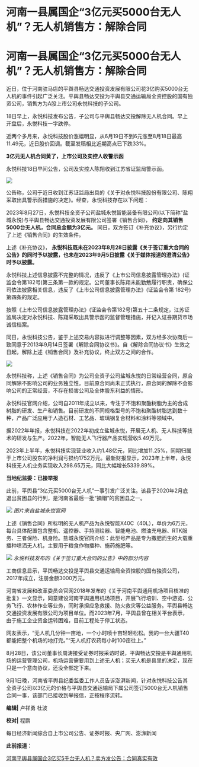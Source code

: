 # 河南一县属国企“3亿元买5000台无人机”？无人机销售方：解除合同

# 河南一县属国企“3亿元买5000台无人机”？无人机销售方：解除合同

近日，位于河南驻马店的平舆县畅达交通投资发展有限公司花3亿购买5000台无人机的事件引起广泛关注。平舆县畅达交投为平舆县交通运输局全资控股的国有独资公司，销售方为A股上市公司永悦科技的子公司。

18日早上，永悦科技发布公告，子公司与平舆县畅达交投解除无人机合同。早上开盘后，永悦科技一字跌停。

近两个多月来，永悦科技股价涨幅明显，从6月19日不到6元涨至8月18日最高11.49元，近日股价回调。截至发稿相比近期高点已下跌33%。

**3亿元无人机合同黄了，上市公司及实控人收警示函**

永悦科技18日早间公告，公司及实控人陈翔收到江苏省证监局警示函。

![](https://inews.gtimg.com/om_bt/OxDr706orVPmCZbIWhEsb0JMJLWiV5mEHCIaLnHLtZPRcAA/1000)

公告称，公司于近日收到江苏证监局出具的《关于对永悦科技股份有限公司、陈翔采取出具警示函措施的决定》。经查，永悦科技存在以下问题：

2023年8月27日，永悦科技全资子公司盐城永悦智能装备有限公司(以下简称“盐城永悦)与平舆县畅达交通投资发展有限公司签署《销售合同》，
**约定向其销售5000台无人机，合同总金额为3亿元。** 同日，双方签订《补充协议》，另行约定了上述《销售合同》的生效条件。

上述《补充协议》，
**永悦科技既未在2023年8月28日披露《关于签订重大合同的公告》的同时予以披露，也未在2023年9月5日披露《关于媒体报道的澄清公告》时予以披露。**

永悦科技上述信息披露不完整的情况，违反了《上市公司信息披露管理办法》(证监会令第182号)第三条第一款的规定。公司董事长陈翔未能勤勉履行职责，确保公司依法披露相关信息，违反了《上市公司信息披露管理办法》(证监会令第
182号)第四条的规定。

按照《上市公司信息披露管理办法》(证监会令第182号)第五十二条规定，江苏证监局决定对永悦科技、陈翔采取出具警示函的监督管理措施，并记入证券期货市场诚信档案。

同日，永悦科技公告，鉴于上述交易内容拟进行调整等因素，双方经多次协商后一致同意于2013年9月14日签署《解除合同协议书》。自《解除合同协议书》生效之日起，解除上述《销售合同》及补充协议，终止双方之间的合作。

![](https://inews.gtimg.com/om_bt/Ovl-x3WI0SAZIiuRSldIkXjMurvKa35tw2fl8j2OLwDFYAA/1000)

永悦科技称，上述《销售合同》为公司全资子公司盐城永悦的日常经营合同，原合同解除不影响公司的业务独立性。目前原合同尚未正式执行，原合同的解除不会影响公司的正常经营，不存在损害公司及全体股东利益的情形。

永悦科技官网介绍，公司自2011年成立以来，专注于不饱和聚酯树脂为主的合成树脂的研发、生产和销售。目前研发的不同规格型号的不饱和聚酯树脂达到数十种，产品广泛应用于人造石材、工艺品、玻璃钢复合材料和涂料等领域中。

据2022年年报，永悦科技在2022年初成立盐城永悦，开展无人机、无人科技等技术的研发与生产。2022年，智能无人飞行器产品实现营收5.49万元。

2023年上半年，永悦科技实现营业收入约1.48亿元，同比增加11.25%，同期归属于上市公司股东的净利润亏损约1752万元。最新财报显示，2023年上半年，永悦科技无人机业务实现收入298.65万元，同比大幅增长5339.89%。

**当地纪监委：已接举报**

此前，平舆县“3亿元买5000台无人机”一事引发广泛关注。该县于2020年2月底退出贫困县的行列，是河南省最后一批“摘帽”的贫困县之一。

![](https://inews.gtimg.com/om_bt/OnDwoaHqEv2V8tHhEZWXknVl0Y1KJzMQz8RpxrPl2BGgwAA/1000)
_图片来自盐城永悦官网_

上述《销售合同》所标明的无人机产品为永悦智能X40C（40L），单价为6万元，每台具体配置包含整机、遥控器、手持测绘器、智能电池、燃油充电器、RTK服务、三者保险、机身险。盐城永悦官网介绍：此型号产品是专为撒肥而生的大载重播种喷洒无人机，主要用于粮食作物播种、施药施肥等。

![](https://inews.gtimg.com/om_bt/Ocp9hTUrhYNTkpdp3Pzmk1ZPGiZlm7BSbgCBDqoTEmqHcAA/1000)
_永悦科技发布的《关于签订重大合同的公告》中的部分内容_

工商信息显示，平舆畅达交投是平舆县交通运输局全资控股的国有独资公司，2017年成立，注册金额3000万元。

河南省发展和改革委员会官网2018年发布的《关于河南平舆通用机场项目核准的批复》一文显示，同意建设河南平舆通用机场项目，开展飞行培训、空中游览、公务飞行、农林作业等业务，同时承担应急救援、防火救灾等公益服务。平舆县畅达交通投资发展有限公司为项目单位。而2023年7月，平舆县曾在相关平台表示，由于施工企业资金运转困难，目前工程处于停工状态。

网友表示，“无人机几分钟一亩地，一个小时喷十亩轻轻松松。我的一台大疆T40都能把整个机场的地打完。”“无人机打农药每小时100亩往上。”

8月28日，该公司董事长周涛接受证券时报采访时说，平舆畅达交投是平舆通用机场的运营管理公司，机场运营需要用到上述无人机；买无人机是县里的决定，现在只是一个意向协议，还没全部定下来。

9月1日晚，河南省平舆县纪委监委工作人员告诉澎湃新闻，针对永悦科技公告其全资子公司以3亿元的价格与平舆县交通运输局下属公司签订5000台无人机销售合同一事，该部门已接收到举报信，正按程序流转。

**编辑|** 卢祥勇 杜波

**校对|** 程鹏

每日经济新闻综合自上市公司公告、证券时报、央广网、澎湃新闻

**此前报道：**

[河南平舆县属国企3亿买5千台无人机？卖方发公告：合同真实有效 ](https://new.qq.com/rain/a/20230905A003F500)

